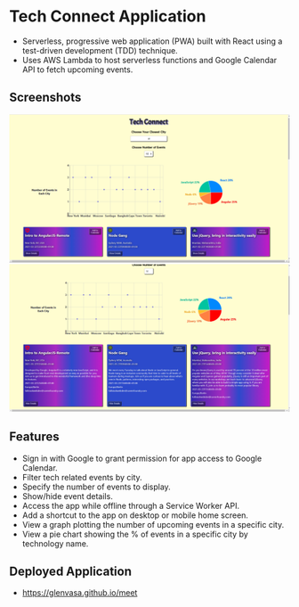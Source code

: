 # Tech Connect Application

- Serverless, progressive web application (PWA) built with React using a test-driven development (TDD) technique.
- Uses AWS Lambda to host serverless functions and Google Calendar API to fetch upcoming events.

## Screenshots

<img src="public/Screenshot (237).png">
<img src="public/Screenshot (241).png">

## Features
- Sign in with Google to grant permission for app access to Google Calendar.
- Filter tech related events by city.
- Specify the number of events to display.
- Show/hide event details.
- Access the app while offline through a Service Worker API.
- Add a shortcut to the app on desktop or mobile home screen.
- View a graph plotting the number of upcoming events in a specific city.
- View a pie chart showing the % of events in a specific city by technology name.

## Deployed Application
- https://glenvasa.github.io/meet
